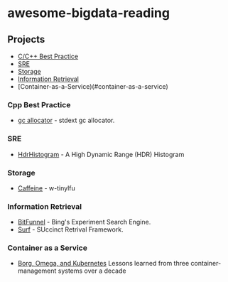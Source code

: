 # awesome-bigdata-reading

## Projects
- [C/C++ Best Practice](#cpp-best-practice)
- [SRE](#sre)
- [Storage](#storage)
- [Information Retrieval](#information-retrieval)
- [Container-as-a-Service)(#container-as-a-service)

### Cpp Best Practice
* [gc allocator](http://cplusplus.wikidot.com/cn:memory-management-innovation) - stdext gc allocator.

### SRE
* [HdrHistogram](https://github.com/HdrHistogram/HdrHistogram) - A High Dynamic Range (HDR) Histogram

### Storage
* [Caffeine](https://github.com/ben-manes/caffeine) - w-tinylfu

### Information Retrieval
* [BitFunnel](https://github.com/BitFunnel) - Bing's Experiment Search Engine.
* [Surf](https://github.com/simongog/surf) - SUccinct Retrival Framework.

### Container as a Service
* [Borg, Omega, and Kubernetes](http://queue.acm.org/detail.cfm?id=2898444) Lessons learned from three container-management systems over a decade
